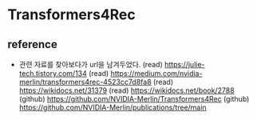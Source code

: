 
# Transformers4Rec

## reference
* 관련 자료를 찾아보다가 url을 남겨두었다.
(read) https://julie-tech.tistory.com/134
(read) https://medium.com/nvidia-merlin/transformers4rec-4523cc7d8fa8
(read) https://wikidocs.net/31379
(read) https://wikidocs.net/book/2788
(github) https://github.com/NVIDIA-Merlin/Transformers4Rec
(github) https://github.com/NVIDIA-Merlin/publications/tree/main
